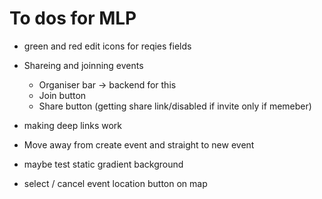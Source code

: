 # To dos for MLP

* green and red edit icons for reqies fields

* Shareing and joinning events
  * Organiser bar -> backend for this
  * Join button
  * Share button (getting share link/disabled if invite only if memeber)

* making deep links work

* Move away from create event and straight to new event

* maybe test static gradient background

* select / cancel event location button on map
